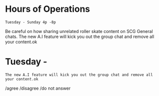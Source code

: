 # Hours of Operations 
    Tuesday - Sunday 4p -8p
Be careful on how sharing unrelated roller skate content on SCG General chats. The new A.I feature will kick you out the group chat and remove all your content.ok 
# Tuesday - 
    The new A.I feature will kick you out the group chat and remove all your content.ok
/agree /disagree /do not answer